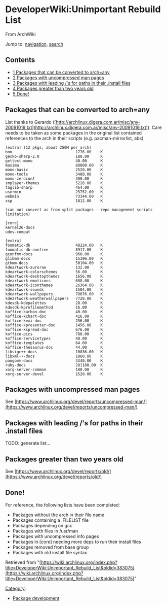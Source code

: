 # DeveloperWiki:Unimportant Rebuild List

From ArchWiki

Jump to: [navigation](#column-one), [search](#searchInput)

## Contents

*   [1 Packages that can be converted to arch=any](#Packages_that_can_be_converted_to_arch.3Dany)
*   [2 Packages with uncompressed man pages](#Packages_with_uncompressed_man_pages)
*   [3 Packages with leading /'s for paths in their .install files](#Packages_with_leading_.2F.27s_for_paths_in_their_.install_files)
*   [4 Packages greater than two years old](#Packages_greater_than_two_years_old)
*   [5 Done!](#Done.21)

## Packages that can be converted to arch=any

List thanks to Gerardo ([http://archlinux.djgera.com.ar/misc/any-20091019.txt](http://archlinux.djgera.com.ar/misc/any-20091019.txt)). Care needs to be taken as some packages in the original list contained references to the arch in their scripts (e.g. pacman-mirrorlist, abs)

```
[extra] (12 pkgs, about 250M per arch)
boo                            1776.00    K
gecko-sharp-2.0                180.00     K
gettext-mono                   40.00      K
maxima                         88800.00   K
mono-basic                     2520.00    K
mono-tools                     3488.00    K
mono-zeroconf                  300.00     K
smplayer-themes                5228.00    K
taglib-sharp                   464.00     K
usermin                        25752.00   K
webmin                         73344.00   K
xsp                            1812.00    K

(can not convert as from split packages - repo management scripts limitation)

[core]
kernel26-docs
udev-compat

[extra]
foomatic-db                    48224.00   K
foomatic-db-nonfree            8917.00    K
gconfmm-docs                   960.00     K
glibmm-docs                    15396.00   K
gtkmm-docs                     50104.00   K
kdeartwork-aurorae             132.00     K
kdeartwork-colorschemes        56.00      K
kdeartwork-desktopthemes       1656.00    K
kdeartwork-emoticons           688.00     K
kdeartwork-iconthemes          26364.00   K
kdeartwork-sounds              1504.00    K
kdeartwork-wallpapers          78676.00   K
kdeartwork-weatherwallpapers   7728.00    K
kdesdk-kdepalettes             28.00      K
kdesdk-kprofilemethod          16.00      K
koffice-karbon-doc             40.00      K
koffice-kchart-doc             416.00     K
koffice-kexi-doc               256.00     K
koffice-kpresenter-doc         1456.00    K
koffice-kspread-doc            676.00     K
koffice-pics                   788.00     K
koffice-servicetypes           40.00      K
koffice-templates              64.00      K
koffice-thesaurus-doc          44.00      K
libsigc++-docs                 10836.00   K
libxml++-docs                  1960.00    K
pangomm-docs                   3340.00    K
ruby-docs                      281180.00  K
xorg-server-common             188.00     K
xorg-server-devel              1520.00    K

```

## Packages with uncompressed man pages

See [https://www.archlinux.org/devel/reports/uncompressed-man/](https://www.archlinux.org/devel/reports/uncompressed-man/)

## Packages with leading /'s for paths in their .install files

TODO: generate list...

## Packages greater than two years old

See [https://www.archlinux.org/devel/reports/old/](https://www.archlinux.org/devel/reports/old/)

## Done!

For reference, the following lists have been completed:

*   Packages without the arch in their file name
*   Packages containing a .FILELIST file
*   Packages depending on gcc
*   Packages with files in /usr/man
*   Packages with uncompressed info pages
*   Packages in [core] needing more deps to run their install files
*   Packages removed from base group
*   Packages with old install file syntax

Retrieved from "[https://wiki.archlinux.org/index.php?title=DeveloperWiki:Unimportant_Rebuild_List&oldid=383075](https://wiki.archlinux.org/index.php?title=DeveloperWiki:Unimportant_Rebuild_List&oldid=383075)"

[Category](/index.php/Special:Categories "Special:Categories"):

*   [Package development](/index.php/Category:Package_development "Category:Package development")